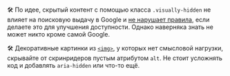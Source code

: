 🛠 По идее, скрытый контент с помощью класса `.visually-hidden` не влияет на поисковую выдачу в Google и [не нарушает правила](https://developers.google.com/search/docs/essentials/spam-policies#hidden-text-and-links), если делаете это для улучшения доступности. Однако наверняка знать не может никто кроме самой Google.

🛠 Декоративные картинки из [`<img>`](/html/img/), у которых нет смысловой нагрузки, скрывайте от скринридеров пустым атрибутом `alt`. Не стоит усложнять код и добавлять `aria-hidden` или что-то ещё.

